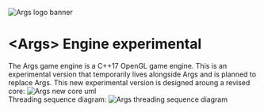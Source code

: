 ![Args logo banner](https://cdn.discordapp.com/attachments/448616491416551438/700405124589420675/Args-banner-long.png)
# \<Args\> Engine experimental
The Args game engine is a C++17 OpenGL game engine.
This is an experimental version that temporarily lives alongside Args and is planned to replace Args.
This new experimental version is designed aroung a revised core:
![Args new core uml](https://cdn.discordapp.com/attachments/448616491416551438/704044271929655356/unknown.png)
<br>
Threading sequence diagram:
![Args threading sequence diagram](https://cdn.discordapp.com/attachments/448616491416551438/714400162906374165/unknown.png)

